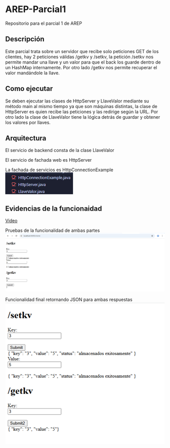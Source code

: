 # AREP-Parcial1
Repositorio para el parcial 1 de AREP

## Descripción
Este parcial trata sobre un servidor que recibe solo peticiones GET de los clientes, hay 2 peticiones válidas /getkv y /setkv, la petición /setkv nos permite mandar una llave y un valor para que el back los guarde dentro de un HashMap internamente. Por otro lado /getkv nos permite recuperar el valor mandándole la llave.

## Como ejecutar

Se deben ejecutar las clases de HttpServer y LlaveValor mediante su método main al mismo tiempo ya que son máquinas distintas, la clase de HttpServer es quien recibe las peticiones y las redirige según la URL. Por otro lado la clase de LlaveValor tiene la lógica detrás de guardar y obtener los valores por llaves.

## Arquitectura
El servicio de backend consta de la clase LlaveValor

El servicio de fachada web es HttpServer

La fachada de servicios es HttpConnectionExample
![alt text](images/image-2.png)


## Evidencias de la funcionaidad
[Video](/Recording%202025-09-09%20111705.mp4)

Pruebas de la funcionalidad de ambas partes
![alt text](images/image.png)

Funcionalidad final retornando JSON para ambas respuestas
![alt text](images/image-1.png)
